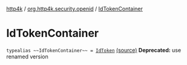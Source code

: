 [http4k](../index.md) / [org.http4k.security.openid](index.md) / [IdTokenContainer](./-id-token-container.md)

# IdTokenContainer

`typealias ~~IdTokenContainer~~ = `[`IdToken`](-id-token/index.md) [(source)](https://github.com/http4k/http4k/blob/master/http4k-security-oauth/src/main/kotlin/org/http4k/security/openid/deprecatedOAuth.kt#L4)
**Deprecated:** use renamed version

